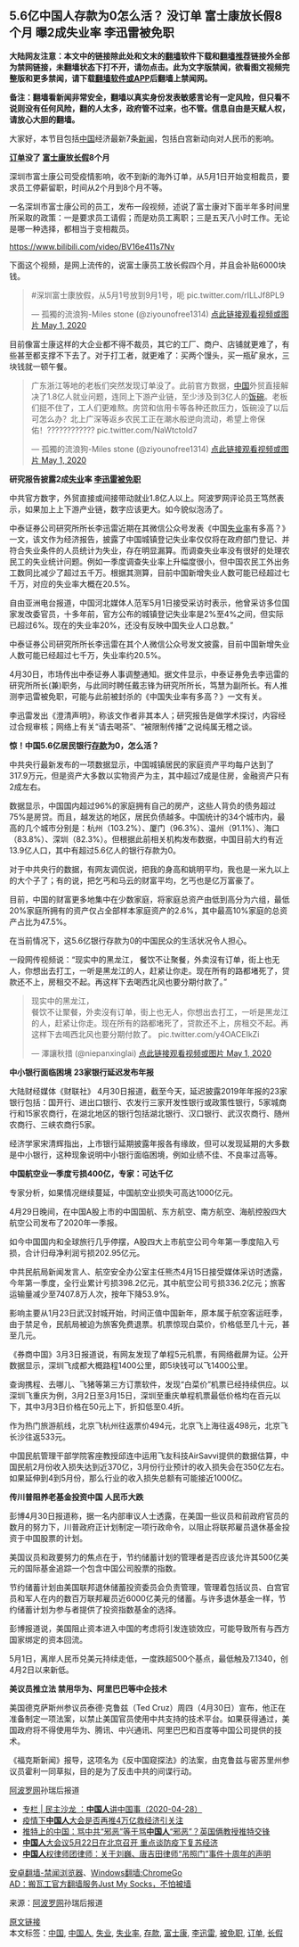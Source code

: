  <h2>5.6亿中国人存款为0怎么活？ 没订单 富士康放长假8个月 曝2成失业率 李迅雷被免职</h2> <p class="notice"><b>大陆网友注意：本文中的链接除此处和文末的<a href="https://github.com/bannedbook/fanqiang" >翻墙</a>软件下载和<a href="https://github.com/killgcd/justmysocks/blob/master/README.md">翻墙推荐</a>链接外全部为禁网链接，未翻墙状态下打不开，请勿点击。此为文字版禁闻，欲看图文视频完整版和更多禁闻，请下载<a href="https://github.com/bannedbook/fanqiang">翻墙软件或APP</a>后翻墙上禁闻网。</p><p>备注：翻墙看新闻非常安全，翻墙以真实身份发表敏感言论有一定风险，但只看不说则没有任何风险，翻的人太多，政府管不过来，也不管。信息自由是天赋人权，请放心大胆的翻墙。</b></p>  <div class="entry"> <p>大家好，本节目包括<span class='wp_keywordlink_affiliate'><a href="https://www.bannedbook.org/" title="中国" target="_blank">中国</a></span>经济最新7条<span class='wp_keywordlink_affiliate'><a href="https://www.bannedbook.org/" title="新闻">新闻</a></span>，包括白宫新动向对人民币的影响。</p> <p><strong><a href="https://www.bannedbook.org/bnews/tag/%E8%AE%A2%E5%8D%95/" class="st_tag internal_tag" rel="tag" title="标签 订单 下的日志">订单</a>没了 <a href="https://www.bannedbook.org/bnews/tag/%e5%af%8c%e5%a3%ab%e5%ba%b7/" class="st_tag internal_tag" rel="tag" title="标签 富士康 下的日志">富士康</a>放<a href="https://www.bannedbook.org/bnews/tag/%E9%95%BF%E5%81%87/" class="st_tag internal_tag" rel="tag" title="标签 长假 下的日志">长假</a>8个月</strong></p> <p>深圳市富士康公司受疫情影响，收不到新的海外订单，从5月1日开始变相裁员，要求员工停薪留职，时间从2个月到8个月不等。</p> <p>一名深圳市富士康公司的员工，发布一段视频，述说了富士康对下面半年多时间里所采取的政策：一是要求员工请假；而是劝员工离职；三是五天八小时工作。无论是哪一种选择，都相当于变相裁员。</p> <p></p> <p><a href="https://www.bilibili.com/video/BV16e411s7Nv">https://www.bilibili.com/video/BV16e411s7Nv</a></p> <p>下面这个视频，是网上流传的，说富士康员工放长假四个月，并且会补贴6000块钱。</p> <blockquote> <p dir="ltr" lang="zh">#深圳富士康放假，从5月1号放到9月1号，呃 pic.twitter.com/rILLJf8PL9</p> <p>— 孤獨的流浪狗-Miles stone (@ziyounofree1314) <a href="https://twitter.com/ziyounofree1314/status/1256052510063648768?ref_src=twsrc%5Etfw">点此链接观看视频或图片 May 1, 2020</a></p></blockquote> <p>目前像富士康这样的大企业都不得不裁员，其它的工厂、商户、店铺就更难了，有些甚至都支撑不下去了。对于打工者，就更难了：买两个馒头，买一瓶矿泉水，三块钱就一顿午餐。</p> <blockquote> <p dir="ltr" lang="zh">广东浙江等地的老板们突然发现订单没了。此前官方数据，<a href="https://www.bannedbook.org/bnews/tag/%E4%B8%AD%E5%9B%BD/" class="st_tag internal_tag" rel="tag" title="标签 中国 下的日志">中国</a>外贸直接解决了1.8亿人就业问题，连同上下游产业链，至少涉及到3亿人的<span class='wp_keywordlink'><a href="https://www.bannedbook.org/forum11/topic308.html" title="禁片：饭碗是党给的吗？" target="_blank">饭碗</a></span>。老板们挺不住了，工人们更难熬。房贷和信用卡等各种还款压力，饭碗没了以后可怎么办？北上广深等返乡农民工正在潮水般逆向流动，希望上帝保佑！???????????? pic.twitter.com/NaWtctoId7</p> <p>— 孤獨的流浪狗-Miles stone (@ziyounofree1314) <a href="https://twitter.com/ziyounofree1314/status/1256097056084520960?ref_src=twsrc%5Etfw">点此链接观看视频或图片 May 1, 2020</a></p></blockquote> <p><strong>研究报告披露2成<a href="https://www.bannedbook.org/bnews/tag/%E5%A4%B1%E4%B8%9A/" class="st_tag internal_tag" rel="tag" title="标签 失业 下的日志">失业</a>率&nbsp;<a href="https://www.bannedbook.org/bnews/tag/%E6%9D%8E%E8%BF%85%E9%9B%B7/" class="st_tag internal_tag" rel="tag" title="标签 李迅雷 下的日志">李迅雷</a><a href="https://www.bannedbook.org/bnews/tag/%E8%A2%AB%E5%85%8D%E8%81%8C/" class="st_tag internal_tag" rel="tag" title="标签 被免职 下的日志">被免职</a></strong></p>  <p>中共官方数字，外贸直接或间接带动就业1.8亿人以上。阿波罗网评论员王笃然表示，如果加上上下游产业链，数字应该更大。如今貌似泡汤了。</p> <p>中泰证券公司研究所所长李迅雷近期在其微信公众号发表《中国<a href="https://www.bannedbook.org/bnews/tag/%E5%A4%B1%E4%B8%9A%E7%8E%87/" class="st_tag internal_tag" rel="tag" title="标签 失业率 下的日志">失业率</a>有多高？》一文，该文作为经济报告，披露了中国城镇登记失业率仅仅将在政府部门登记、并符合失业条件的人员统计为失业，存在明显漏算。而调查失业率没有很好的处理农民工的失业统计问题。例如一季度调查失业率上升幅度很小，但中国农民工外出务工数同比减少了超过五千万。根据其测算，目前中国新增失业人数可能已经超过七千万，对应的失业率大概在20.5%。</p> <p>自由亚洲电台报道，中国河北媒体人范军5月1日接受采访时表示，他曾采访多位国家发改委官员，十多年前，官方公布的城镇登记失业率是2%至4%之间，但实际已超过6%。现在的失业率20%，还没有反映中国失业人口总数。”</p> <p>中泰证券公司研究所所长李迅雷在其个人微信公众号发文披露，目前中国新增失业人数可能已经超过七千万，失业率约20.5%。</p> <p>4月30日，市场传出中泰证券人事调整通知。据文件显示，中泰证券免去李迅雷的研究所所长(兼)职务，与此同时聘任戴志锋为研究所所长，笃慧为副所长。有人推测李迅雷被免职，可能与此前被封杀的《中国失业率有多高？》一文有关。</p> <p>李迅雷发出《澄清声明》，称该文作者非其本人；研究报告是做学术探讨，内容经过合规审核；网络上有关“请去喝茶”、“被限制传播”之说纯属无稽之谈。</p> <p><strong>惊！中国5.6亿居民银行<a href="https://www.bannedbook.org/bnews/tag/%E5%AD%98%E6%AC%BE/" class="st_tag internal_tag" rel="tag" title="标签 存款 下的日志">存款</a>为0，怎么活？</strong></p> <p>中共央行最新发布的一项数据显示，中国城镇居民的家庭资产平均每户达到了317.9万元，但是资产大多数以实物资产为主，其中超过7成是住房，金融资产只有2成左右。</p> <p>数据显示，中国国内超过96%的家庭拥有自己的房产，这些人背负的债务超过75%是房贷。而且，越发达的地区，居民负债越多。中国统计的34个城市内，最高的几个城市分别是：杭州（103.2%）、厦门（96.3%）、温州（91.1%）、海口（83.8%）、深圳（82.3%）。但根据此前相关机构发布数据，中国目前大约有近13.9亿人口，其中有超过5.6亿人的银行存款为0。</p> <p>对于中共央行的数据，有网友调侃说，把我的身高和姚明平均，我也是一米九以上的大个子了；有的说，把乞丐和马云的财富平均，乞丐也是亿万富豪了。</p> <p>目前，中国的财富更多地集中在少数家庭，将家庭总资产由低到高分为六组，最低20%家庭所拥有的资产仅占全部样本家庭资产的2.6%，其中最高10%家庭的总资产占比为47.5%。</p> <p>在当前情况下，这5.6亿银行存款为0的中国民众的生活状况令人担心。</p> <p>一段网传视频说：“现实中的黑龙江， 餐饮不让聚餐，外卖沒有订单，街上也无人，你想出去打工，一听是黑龙江的人，赶紧让你走。现在所有的路都堵死了，贷款还不上，房租交不起。再这样下去喝西北风也要分期付款了。”</p>  <blockquote> <p dir="ltr" lang="zh">现实中的黑龙江，<br />餐饮不让聚餐，外卖沒有订单，街上也无人，你想出去打工，一听是黑龙江的人，赶紧让你走。现在所有的路都堵死了，贷款还不上，房租交不起。再这样下去喝西北风也要分期付款了。 pic.twitter.com/y4OACEIkZi</p> <p>— 澤讓秋措 (@niepanxinglai) <a href="https://twitter.com/niepanxinglai/status/1256241263784812544?ref_src=twsrc%5Etfw">点此链接观看视频或图片 May 1, 2020</a></p></blockquote> <p><strong>中小银行面临困境</strong>&nbsp;<strong>23家银行延迟发布年报</strong></p> <p>大陆财经媒体《财联社》 4月30日报道，截至今天，延迟披露2019年年报的23家银行包括：国开行、进出口银行、农发行三家开发性银行或政策性银行，5家城商行和15家农商行，在湖北地区的银行包括湖北银行、汉口银行、武汉农商行、随州农商行、三峡农商行5家。</p> <p>经济学家宋清辉指出，上市银行延期披露年报各有缘故，但可以发现延期的大多数是中小银行，这种现象说明中小银行面临困境，例如业绩不佳、不良率过高等。</p> <p><strong>中国航空业一季度亏损400亿，专家：可达千亿</strong></p> <p>专家分析，如果情况继续蔓延，中国航空业损失可高达1000亿元。</p> <p>4月29日晚间，在中国A股上市的中国国航、东方航空、南方航空、海航控股四大航空公司发布了2020年一季报。</p> <p>如今中国国内和全球旅行几乎停摆，A股四大上市航空公司今年第一季度陷入亏损，合计归母净利润亏损202.95亿元。</p> <p>中共民航局新闻发言人、航空安全办公室主任熊杰4月15日接受媒体采访时透露，今年第一季度，全行业累计亏损398.2亿元，其中航空公司亏损336.2亿元；旅客运输量减少至7407.8万人次，按年下降53.9%。</p> <p>影响主要从1月23日武汉封城开始，时间正值中国新年，原本属于航空客运旺季，由于禁足令，民航局被迫为旅客免费退票。机票惊现白菜价，价格低至几十元，甚至几元。</p> <p>《券商中国》3月3日报道说，有网友发现了单程5元机票，有网络截屏为证。公开数据显示，深圳飞成都大概路程1400公里，即5块钱可以飞1400公里。</p> <p>查询携程、去哪儿、飞猪等第三方订票软件，发现“白菜价”机票已经持续供应。以深圳飞重庆为例，3月2日至3月15日，深圳至重庆单程机票最低价格均在百元以下，其中3月3日价格在50元上下，折扣低至0.4折。</p>  <p>作为热门旅游航线，北京飞杭州往返票价494元，北京飞上海往返498元，北京飞长沙往返533元。</p> <p>中国民航管理干部学院客座教授邱连中运用飞友科技AirSavvi提供的数据估算，中国民航2月份收入损失达到近370亿，3月份行业预计的收入损失会在350亿左右。如果延伸到4到5月份，那么行业的收入损失总额有可能接近1000亿。</p> <p><strong>传川普阻养老基金投资中国 人民币大跌</strong></p> <p>彭博4月30日报道称，据一名内部审议人士透露，在美国一些议员和前政府官员的数月的努力下，川普政府正计划制定一项行政命令，以阻止将联邦雇员退休基金投资于中国股票的计划。</p> <p>美国议员和政要努力的焦点在于，节约储蓄计划的管理者是否应该允许其500亿美元的国际基金追踪一个包含中国公司股票的指数。</p> <p>节约储蓄计划由美国联邦退休储蓄投资委员会负责管理，管理着包括议员、白宫官员和军人在内的数百万联邦雇员近6000亿美元的储蓄。与许多退休基金一样，节约储蓄计划为参与者提供了投资指数基金的选择。</p> <p>彭博报道说，美国阻止资本进入中国的考虑将引发连锁效应，可能导致所有与西方国家绑定的资本回流。</p> <p>5月1日，离岸人民币兑美元持续走低，一度跌超500个基点，最低触及7.1340，创4月2日以来新低。</p> <p><strong>美议员推立法 禁用华为、阿里巴巴等中企技术</strong></p> <p>美国德克萨斯州参议员泰德·克鲁兹（Ted Cruz）周四（4月30日）宣布，他正在准备制定一项法案，以禁止美国官员使用中共支持的技术平台。如果获得通过，美国政府将不得使用华为、腾讯、中兴通讯、阿里巴巴和百度等中国公司提供的技术。</p> <p>《福克斯新闻》报导，这项名为《反中国窥探法》的法案，由克鲁兹与密苏里州参议员霍利一同草拟，目的是为了反击中共的间谍行动。</p> <p><span class='wp_keywordlink_affiliate'><a href="https://www.aboluowang.com/" title="阿波罗网" target="_blank">阿波罗网</a></span>孙瑞后报道</p> <ul class='op-related-articles' title='相关阅读'> <li><a href='https://www.bannedbook.org/bnews/ssgc/20200501/1322018.html' target='_blank'>专栏 | 民主沙龙 ：<b>中国人</b>讲中国事（2020-04-28）</a></li> <li><a href='https://www.bannedbook.org/bnews/cbnews/20200430/1321565.html' target='_blank'>疫情下<b>中国人</b>大会是否再推4万亿救经济引关注</a></li> <li><a href='https://www.bannedbook.org/bnews/comments/20200430/1321499.html' target='_blank'>推特上的中国：骂中共“邪恶”等于骂<b>中国人</b>“邪恶”？英国俩教授推特交锋</a></li> <li><a href='https://www.bannedbook.org/bnews/cbnews/20200429/1321042.html' target='_blank'><b>中国人</b>大会议5月22日在北京召开 重点谈防疫下复苏经济</a></li> <li><a href='https://www.bannedbook.org/bnews/renquan/xgmyd/20200428/1320671.html' target='_blank'><b>中国人</b>权律师团律师：关于刘巍、唐吉田律师“吊照门”事件十周年的声明</a></li> </ul> <div class="texttj"> <a href="https://github.com/bannedbook/fanqiang/wiki/%E5%AE%89%E5%8D%93%E7%BF%BB%E5%A2%99-%E7%A6%81%E9%97%BB%E6%B5%8F%E8%A7%88%E5%99%A8" target="_blank">安卓翻墙-禁闻浏览器</a>、<a href="https://github.com/bannedbook/fanqiang/wiki/Chrome%E4%B8%80%E9%94%AE%E7%BF%BB%E5%A2%99%E5%8C%85" target="_blank">Windows翻墙:ChromeGo</a><br/> <a href="https://github.com/killgcd/justmysocks/blob/master/README.md" target="_blank">AD：搬瓦工官方翻墙服务Just My Socks，不怕被墙</a> </div><p> 来源：<a href="https://www.aboluowang.com/2020/0502/1445512.html" target="_blank">阿波罗网</a>孙瑞后报道 </p> <a name='sharetosocial'></a>         <div><a href='https://www.bannedbook.org/bnews/topimagenews/20200502/1322293.html'>原文链接</a></div>  </div><!--END ENTRY--> <div class="postfooter"> <div>本文标签：<a href="https://www.bannedbook.org/bnews/tag/%E4%B8%AD%E5%9B%BD/" rel="tag">中国</a>, <a href="https://www.bannedbook.org/bnews/tag/%e4%b8%ad%e5%9b%bd%e4%ba%ba/" rel="tag">中国人</a>, <a href="https://www.bannedbook.org/bnews/tag/%E5%A4%B1%E4%B8%9A/" rel="tag">失业</a>, <a href="https://www.bannedbook.org/bnews/tag/%E5%A4%B1%E4%B8%9A%E7%8E%87/" rel="tag">失业率</a>, <a href="https://www.bannedbook.org/bnews/tag/%E5%AD%98%E6%AC%BE/" rel="tag">存款</a>, <a href="https://www.bannedbook.org/bnews/tag/%e5%af%8c%e5%a3%ab%e5%ba%b7/" rel="tag">富士康</a>, <a href="https://www.bannedbook.org/bnews/tag/%E6%9D%8E%E8%BF%85%E9%9B%B7/" rel="tag">李迅雷</a>, <a href="https://www.bannedbook.org/bnews/tag/%E8%A2%AB%E5%85%8D%E8%81%8C/" rel="tag">被免职</a>, <a href="https://www.bannedbook.org/bnews/tag/%E8%AE%A2%E5%8D%95/" rel="tag">订单</a>, <a href="https://www.bannedbook.org/bnews/tag/%E9%95%BF%E5%81%87/" rel="tag">长假</a></div>  </div><!--END POSTFOOTER--> 